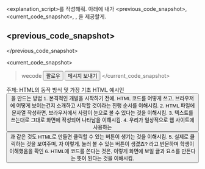 <explanation_script>를 작성해줘. 아래에 내가 <previous_code_snapshot>, <current_code_snapshot>, <subject>, <explanation goal> 을 제공할게.

<previous_code_snapshot>
-
</previous_code_snapshot>

<current_code_snapshot>
>wecode
<button> 팔로우 </button>
<button> 메시지 보내기</button>
</current_code_snapshot>

<subject>
주제: HTML의 동작 방식 및 가장 기초 HTML 예시인 <button>을 만드는 방법
</subject>

<explanation goal>
1. 본격적인 개발을 시작하기 전에, HTML 코드를 어떻게 쓰고, 브라우저에 어떻게 보이는건지 소개하고 시작할 것이라는 진행 순서를 이해시킴.
2. HTML 파일에 문자열 작성하면, 브라우저에서 사람이 눈으로 볼 수 있다는 것을 이해시킴.
3. 텍스트를 쓰는대로 그대로 화면에 작성되어 나타남을 이해시킴.
4. 우리가 일상적으로 웹 사이트에 사용하는 <button>과 같은 것도 HTML로 만들면 클릭할 수 있는 버튼이 생기는 것을 이해시킴.
5. 실제로 클릭하는 것을 보여주며, 자 이렇게, 눌러 볼 수 있는 버튼이 생겼죠? 라고 반문하며 학생이 이해했음을 확인
6. HTML에 코드를 쓴다는 것은, 이렇게 화면에 보일 글과 요소를 만든다는 뜻이 된다는 것을 이해시킴.
</explanation goal>

<script tone>
유치원 선생님처럼 친절하고 따뜻한 말투, 초보자에게 수업을 하기 위해 기초적인 내용까지 꼼꼼히 설명하고 넘어가는 선생님같은 말투. 하나라도 더 알려주고 싶어하는 멘토의 마음가짐을 가지고 있어요. "~합니다"체가 아니라 "~해요"체를 전체 문단의 70%이상 으로 구성하는 것이 좋아요.
</script tone>
